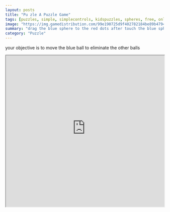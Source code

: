 ```yaml
---
layout: posts
title: "Pu zle A Puzzle Game"
tags: [puzzles, simple, simplecontrols, kidspuzzles, spheres, free, online, games, oyna, game, free, games, play, play, games]
image: "https://img.gamedistribution.com/99e190725d9f402782184be89b47941a-512x384.jpeg"
summary: "drag the blue sphere to the red dots after touch the blue sphere and slide in any direction to move it destroy other spheres by moving away or approaching it with the blue sphere  free online games oyna game free games play play games"
category: "Puzzle"
---
```


your objective is to move the blue ball to eliminate the other balls

<iframe width="100%" height="480px;" src="https://html5.gamedistribution.com/99e190725d9f402782184be89b47941a/"></iframe>